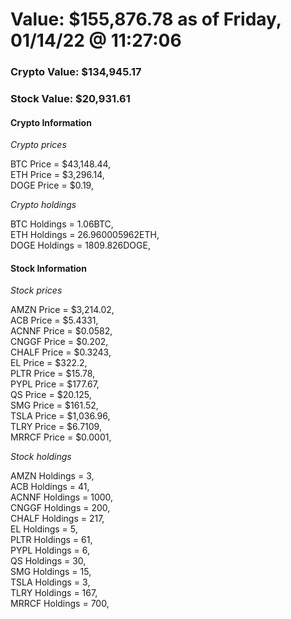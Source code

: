 # Value: $155,876.78 as of Friday, 01/14/22 @ 11:27:06 

### Crypto Value: $134,945.17

### Stock Value: $20,931.61

#### Crypto Information 
*Crypto prices* 

BTC Price = $43,148.44,  
ETH Price = $3,296.14,  
DOGE Price = $0.19,  


*Crypto holdings* 

BTC Holdings = 1.06BTC,  
ETH Holdings = 26.960005962ETH,  
DOGE Holdings = 1809.826DOGE,  


#### Stock Information 

*Stock prices* 

AMZN Price = $3,214.02,  
ACB Price = $5.4331,  
ACNNF Price = $0.0582,  
CNGGF Price = $0.202,  
CHALF Price = $0.3243,  
EL Price = $322.2,  
PLTR Price = $15.78,  
PYPL Price = $177.67,  
QS Price = $20.125,  
SMG Price = $161.52,  
TSLA Price = $1,036.96,  
TLRY Price = $6.7109,  
MRRCF Price = $0.0001,  


*Stock holdings* 

AMZN Holdings = 3,  
ACB Holdings = 41,  
ACNNF Holdings = 1000,  
CNGGF Holdings = 200,  
CHALF Holdings = 217,  
EL Holdings = 5,  
PLTR Holdings = 61,  
PYPL Holdings = 6,  
QS Holdings = 30,  
SMG Holdings = 15,  
TSLA Holdings = 3,  
TLRY Holdings = 167,  
MRRCF Holdings = 700,  


